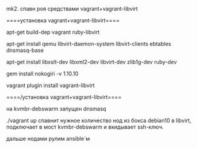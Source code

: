 mk2. спавн роя средствами vagrant+vagrant-libvirt

====установка vagrant+vagrant-libvirt====

apt-get build-dep vagrant ruby-libvirt

apt-get install qemu libvirt-daemon-system libvirt-clients ebtables dnsmasq-base

apt-get install libxslt-dev libxml2-dev libvirt-dev zlib1g-dev ruby-dev

gem install nokogiri -v 1.10.10

vagrant plugin install vagrant-libvirt

====/установка vagrant+vagrant-libvirt====


на kvmbr-debswarm запущен dnsmasq

./vagrant up
спавнит нужное количество нод из бокса debian10 в libvirt, подключает в мост kvmbr-debswarm
и вкидывает ssh-ключ.

дальше нодами рулим ansible`м
